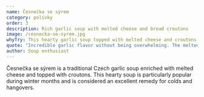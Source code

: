 ```yaml
---
name: Česnečka se sýrem
category: polívky
order: 3
description: Rich garlic soup with melted cheese and bread croutons
image: /cesnecka-se-syrem.jpg
whyTry: This hearty garlic soup topped with melted cheese and croutons is the perfect cure for cold Prague nights or hangovers. The strong garlic flavor is balanced by creamy cheese, creating a deeply satisfying bowl of comfort.
quote: "Incredible garlic flavor without being overwhelming. The melted cheese on top makes it feel like a warm hug!"
author: Soup enthusiast
---
```


Česnečka se sýrem is a traditional Czech garlic soup enriched with melted cheese and topped with croutons. This hearty soup is particularly popular during winter months and is considered an excellent remedy for colds and hangovers.